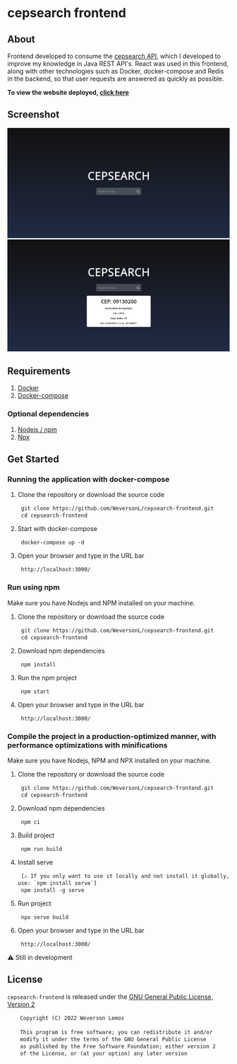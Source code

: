 # cepsearch frontend

## About

Frontend developed to consume the [cepsearch API](https://github.com/WeversonL/cepsearch.git), which I developed to improve my knowledge in Java REST API's. React was used in this frontend, along with other technologies such as Docker, docker-compose and Redis in the backend, so that user requests are answered as quickly as possible.

**To view the website deployed, [click here](https://cepsearch.weverson.dev/)**

## Screenshot

![frontend_screenshot_default](assets/image1.png)
![frontend_screenshot_data](assets/image2.png)

## Requirements

1. [Docker](https://docs.docker.com/engine/install/)
2. [Docker-compose](https://docs.docker.com/compose/)

### Optional dependencies

1. [Nodejs / npm](https://nodejs.org/en/download)
2. [Npx](https://www.npmjs.com/package/npx)


## Get Started

### Running the application with docker-compose

1. Clone the repository or download the source code

        git clone https://github.com/WeversonL/cepsearch-frontend.git
        cd cepsearch-frontend

2. Start with docker-compose

        docker-compose up -d

3. Open your browser and type in the URL bar

        http://localhost:3000/

### Run using npm

Make sure you have Nodejs and NPM installed on your machine.

1. Clone the repository or download the source code

        git clone https://github.com/WeversonL/cepsearch-frontend.git
        cd cepsearch-frontend

2. Download npm dependencies

        npm install

3. Run the npm project

        npm start

4. Open your browser and type in the URL bar

        http://localhost:3000/

### Compile the project in a production-optimized manner, with performance optimizations with minifications

Make sure you have Nodejs, NPM and NPX installed on your machine.

1. Clone the repository or download the source code

        git clone https://github.com/WeversonL/cepsearch-frontend.git
        cd cepsearch-frontend

2. Download npm dependencies

        npm ci

3. Build project

        npm run build
        
4. Install serve
        
        [⚠️ If you only want to use it locally and not install it globally, use: `npm install serve`]
        npm install -g serve 

5. Run project

        npx serve build

6. Open your browser and type in the URL bar

        http://localhost:3000/

⚠️ Still in development

## License

`cepsearch-frontend` is released under the [GNU General Public License, Version 2](LICENSE)
    
        Copyright (C) 2022 Weverson Lemos

        This program is free software; you can redistribute it and/or
        modify it under the terms of the GNU General Public License
        as published by the Free Software Foundation; either version 2
        of the License, or (at your option) any later version
